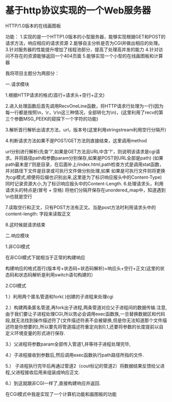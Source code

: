 # 基于http协议实现的一个Web服务器
HTTP/1.0版本的在线画图板

功能： 1.实现的是一个HTTP1.0版本的小型服务器，能够实现根据GET和POST的请求方法，响应相应的请求资源 2.能够自主分析是否为CGI并做出相应的处理。 3.针对服务器的性能提升增加了线程池部分，提高了处理高并发的能力 4.针对访问不存在的资源能够返回一个404页面 5.能够实现一个小型的在线画图板和计算器

我将项目主题分为两部分：

一.请求模块

1.根据HTTP请求的格式(首行+请求头+空行+正文)

2.进入处理函数后首先调用RecvOneLine函数，将HTTP请求行处理为一行(因为每一行都是按照\n，\r，\r\n这三种情况，全部转化为\n)，(这里利用了recv的第三个参数MSG_PEEK的窥探下一个字符的功能)

3.解析首行解析出请求方法，url，版本号(这里利用stringstream利用空行分隔开)

4.判断请求方法如果不是POST/GET方法则直接结束，这里调用method

url分别进行解析(先查'?',如果是GET方法且URL中含'?'，则说明该请求是cgi请求。并将路径path和参数param分别保存,如果是POST则URL全部是path) (如果path最末是‘/’则是目录，在后面补上/index.html,path检查方式是调用stat函数，并对路径下文件是目录或可执行文件做分别处理,如果 如果是可执行文件则将更换为cgi模式,顺便将后缀也识别出来,这里是为了标识响应报头中的Content-Type) 同时记录资源大小,为了标识响应报头中的Content-Length.
6.处理请求头，利用请求头的特点是(冒号 + 空格) 将他们分隔开保存在unordered_map中，知道遇到\n也就是空行

7.读取空行和正文，只有POST方法有正文。当是post方法时利用请求头中的content-length: 字段来读取正文

8.这时候就请求结束

二.响应模块

1.非CGI模式

在非CGI模式下就相当于正常的构建响应

构建响应的格式首行(版本号+状态码+状态码解析)+响应头+空行+正文(这里的状态码和状态码解析是利用switch语句构建的）

2.CGI模式

  1.）利用两个匿名管道和fork( )创建的子进程来处理cgi  
  
  2.）构建两条匿名管道,再fork出子进程,两条管道对应父子进程间的数据传输.注意,由于我们要让子进程处理CGI,所以势必会调用exec函数族,一旦替换数据区和代码段,就无法找到操作描述符了(文件描述符表不会被替换,但是你无法知道那个文件描述符是你想要的),所以要先将管道描述符重定向到0,1,还要将参数的长度提前以自定义环境变量的形式进行保存.  
  
  3.）父进程将参数param全部传入管道1,并等待子进程处理完毕,  
  
  4.）子进程接收到参数后,然后调用exec函数执行path路径所指的文件.  
  
  5.） 子进程执行完毕后再通过管道2（cout标记的管道2）将数据结果反馈给父进程,父进程接收后用来组装成响应正文.  
  
  6.）到这就跟非CGI一样了,直接构建响应并返回.  
  

  在CGI模式中我是实现了一个计算机功能和画图板的功能
